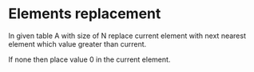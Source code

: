 # Elements replacement

In given table A with size of N replace current element with next nearest element which value greater than current. 

If none then place value 0 in the current element.

